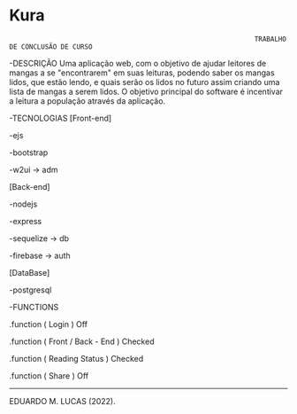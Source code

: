 # Kura
                                                                  TRABALHO DE CONCLUSÃO DE CURSO

-DESCRIÇÃO
Uma aplicação web, com o objetivo de ajudar leitores de mangas a se "encontrarem" em suas leituras,
podendo saber os mangas lidos, que estão lendo, e quais serão os lidos no futuro assim criando uma
lista de mangas a serem lidos. O objetivo principal do software é incentivar a leitura a população
através da aplicação.

-TECNOLOGIAS
[Front-end]
 
-ejs

-bootstrap

-w2ui -> adm

[Back-end]

-nodejs

-express

-sequelize -> db

-firebase -> auth

[DataBase]

-postgresql

-FUNCTIONS

.function ( Login ) Off

.function ( Front / Back - End ) Checked

.function ( Reading Status ) Checked

.function ( Share ) Off

_________________________________________________________________________________________________________________________________________________________________________
EDUARDO M. LUCAS (2022).
